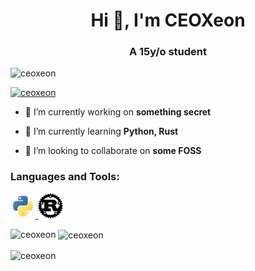 <h1 align="center">Hi 👋, I'm CEOXeon</h1>
<h3 align="center">A 15y/o student</h3>

<p align="left"> <img src="https://komarev.com/ghpvc/?username=ceoxeon&label=Profile%20views&color=0e75b6&style=flat" alt="ceoxeon" /> </p>

<p align="left"> <a href="https://github.com/ryo-ma/github-profile-trophy"><img src="https://github-profile-trophy.vercel.app/?username=ceoxeon&theme=nord" alt="ceoxeon" /></a> </p>

- 🔭 I’m currently working on **something secret**

- 🌱 I’m currently learning **Python, Rust**

- 👯 I’m looking to collaborate on **some FOSS**
<p align="left">
</p>

<h3 align="left">Languages and Tools:</h3>
<p align="left"> <a href="https://www.python.org" target="_blank" rel="noreferrer"> <img src="https://raw.githubusercontent.com/devicons/devicon/master/icons/python/python-original.svg" alt="python" width="40" height="40"/> </a> <a href="https://www.rust-lang.org" target="_blank" rel="noreferrer"> <img src="https://raw.githubusercontent.com/devicons/devicon/master/icons/rust/rust-plain.svg" alt="rust" width="40" height="40"/> </a> </p>

<p><img align="left" src="https://github-readme-stats.vercel.app/api/top-langs?username=ceoxeon&show_icons=true&locale=en&layout=compact&theme=nord" alt="ceoxeon" /></p>

<p>&nbsp;<img align="center" src="https://github-readme-stats.vercel.app/api?username=ceoxeon&show_icons=true&locale=en&theme=nord" alt="ceoxeon" /></p>

<p><img align="center" src="[![GitHub Streak](https://github-readme-streak-stats.herokuapp.com?user=CEOXeon&theme=nord&date_format=j%20M%5B%20Y%5D&fire=EB5454&ring=EB5454&sideNums=01FF0F&currStreakNum=F7FF00)](https://git.io/streak-stats)" alt="ceoxeon" /></p>
